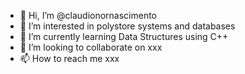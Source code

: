 - 👋 Hi, I’m @claudionornascimento
- 👀 I’m interested in polystore systems and databases
- 🌱 I’m currently learning Data Structures using C++
- 💞️ I’m looking to collaborate on xxx
- 📫 How to reach me xxx

<!---
claudionornascimento/claudionornascimento is a ✨ special ✨ repository because its `README.md` (this file) appears on your GitHub profile.
You can click the Preview link to take a look at your changes.
--->
